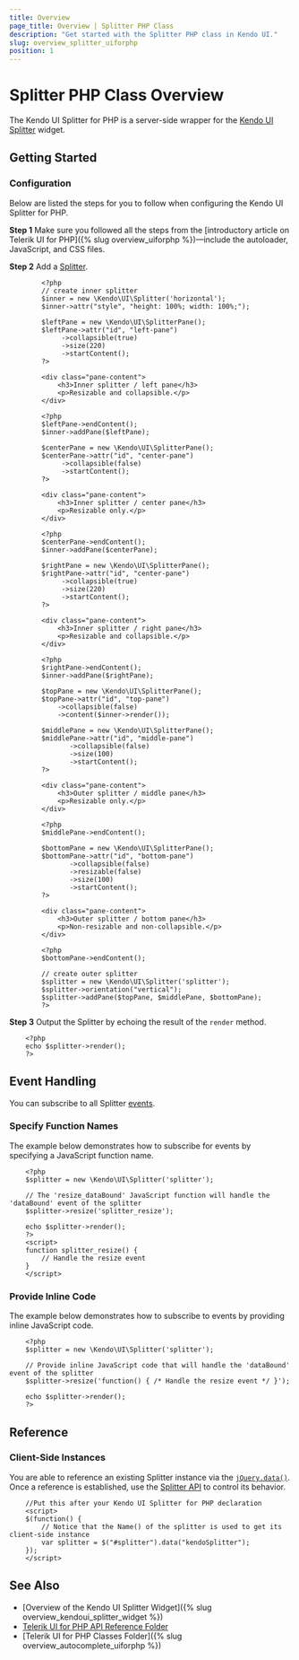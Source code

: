 ```yaml
---
title: Overview
page_title: Overview | Splitter PHP Class
description: "Get started with the Splitter PHP class in Kendo UI."
slug: overview_splitter_uiforphp
position: 1
---
```


# Splitter PHP Class Overview

The Kendo UI Splitter for PHP is a server-side wrapper for the [Kendo UI Splitter](/api/javascript/ui/splitter) widget.

## Getting Started

### Configuration

Below are listed the steps for you to follow when configuring the Kendo UI Splitter for PHP.

**Step 1** Make sure you followed all the steps from the [introductory article on Telerik UI for PHP]({% slug overview_uiforphp %})&mdash;include the autoloader, JavaScript, and CSS files.

**Step 2** Add a [Splitter](/api/php/Kendo/UI/Splitter).



    		<?php
    		// create inner splitter
    		$inner = new \Kendo\UI\Splitter('horizontal');
    		$inner->attr("style", "height: 100%; width: 100%;");

    		$leftPane = new \Kendo\UI\SplitterPane();
    		$leftPane->attr("id", "left-pane")
    		     ->collapsible(true)
    		     ->size(220)
    		     ->startContent();
    		?>

    		<div class="pane-content">
    			<h3>Inner splitter / left pane</h3>
    			<p>Resizable and collapsible.</p>
    		</div>

    		<?php
    		$leftPane->endContent();
    		$inner->addPane($leftPane);

    		$centerPane = new \Kendo\UI\SplitterPane();
    		$centerPane->attr("id", "center-pane")
    		     ->collapsible(false)
    		     ->startContent();
    		?>

    		<div class="pane-content">
    			<h3>Inner splitter / center pane</h3>
    			<p>Resizable only.</p>
    		</div>

    		<?php
    		$centerPane->endContent();
    		$inner->addPane($centerPane);

    		$rightPane = new \Kendo\UI\SplitterPane();
    		$rightPane->attr("id", "center-pane")
    		     ->collapsible(true)
    		     ->size(220)
    		     ->startContent();
    		?>

    		<div class="pane-content">
    			<h3>Inner splitter / right pane</h3>
    			<p>Resizable and collapsible.</p>
    		</div>

    		<?php
    		$rightPane->endContent();
    		$inner->addPane($rightPane);					

    		$topPane = new \Kendo\UI\SplitterPane();
    		$topPane->attr("id", "top-pane")
    		    ->collapsible(false)
    		    ->content($inner->render());

    		$middlePane = new \Kendo\UI\SplitterPane();
    		$middlePane->attr("id", "middle-pane")
    		       ->collapsible(false)
    		       ->size(100)
    		       ->startContent();
    		?>

    		<div class="pane-content">
    			<h3>Outer splitter / middle pane</h3>
    			<p>Resizable only.</p>
    		</div>

    		<?php
    		$middlePane->endContent();

    		$bottomPane = new \Kendo\UI\SplitterPane();
    		$bottomPane->attr("id", "bottom-pane")
    		       ->collapsible(false)
    		       ->resizable(false)
    		       ->size(100)
    		       ->startContent();
    		?>

    		<div class="pane-content">
    			<h3>Outer splitter / bottom pane</h3>
    			<p>Non-resizable and non-collapsible.</p>
    		</div>

    		<?php
    		$bottomPane->endContent();

    		// create outer splitter
    		$splitter = new \Kendo\UI\Splitter('splitter');
    		$splitter->orientation("vertical");
    		$splitter->addPane($topPane, $middlePane, $bottomPane);
    		?>

**Step 3** Output the Splitter by echoing the result of the `render` method.



        <?php
        echo $splitter->render();
        ?>

## Event Handling

You can subscribe to all Splitter [events](/api/javascript/ui/splitter#events).

### Specify Function Names

The example below demonstrates how to subscribe for events by specifying a JavaScript function name.



        <?php
        $splitter = new \Kendo\UI\Splitter('splitter');

        // The 'resize_dataBound' JavaScript function will handle the 'dataBound' event of the splitter
        $splitter->resize('splitter_resize');

        echo $splitter->render();
        ?>
        <script>
        function splitter_resize() {
            // Handle the resize event
        }
        </script>

### Provide Inline Code

The example below demonstrates how to subscribe to events by providing inline JavaScript code.



        <?php
        $splitter = new \Kendo\UI\Splitter('splitter');

        // Provide inline JavaScript code that will handle the 'dataBound' event of the splitter
        $splitter->resize('function() { /* Handle the resize event */ }');

        echo $splitter->render();
        ?>

<!--*-->
## Reference

### Client-Side Instances

You are able to reference an existing Splitter instance via the [`jQuery.data()`](http://api.jquery.com/jQuery.data/). Once a reference is established, use the [Splitter API](/api/javascript/ui/splitter#methods) to control its behavior.



        //Put this after your Kendo UI Splitter for PHP declaration
        <script>
        $(function() {
            // Notice that the Name() of the splitter is used to get its client-side instance
            var splitter = $("#splitter").data("kendoSplitter");
        });
        </script>

## See Also

* [Overview of the Kendo UI Splitter Widget]({% slug overview_kendoui_splitter_widget %})
* [Telerik UI for PHP API Reference Folder](/api/php/Kendo/UI/AutoComplete)
* [Telerik UI for PHP Classes Folder]({% slug overview_autocomplete_uiforphp %})
